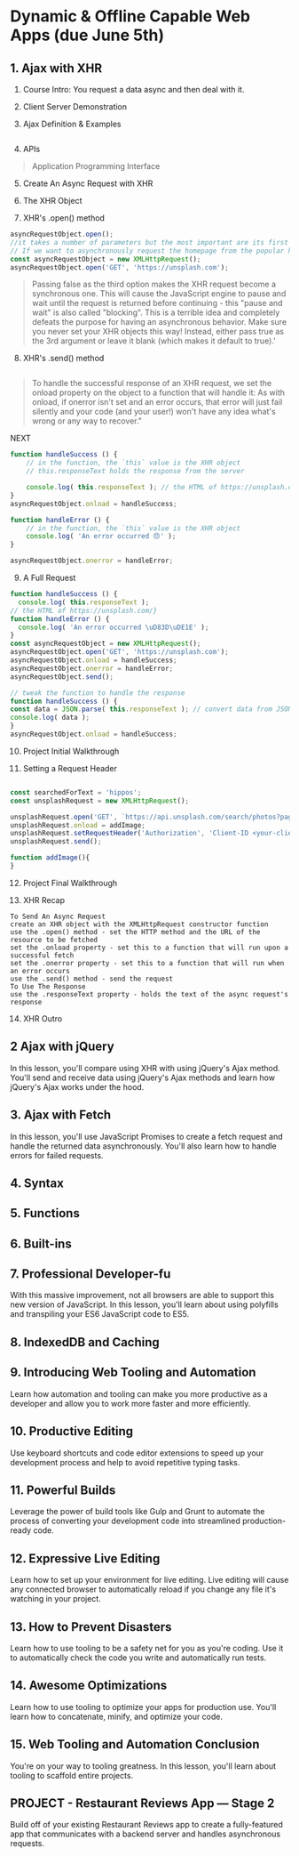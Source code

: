 # Dynamic & Offline Capable Web Apps (due June 5th)

## 1. Ajax with XHR

1. Course Intro: You request a data async and then deal with it.

2. Client Server Demonstration

3. Ajax Definition & Examples

![]()

4. APIs

> Application Programming Interface

5. Create An Async Request with XHR

6. The XHR Object

7. XHR's .open() method

```javascript
asyncRequestObject.open();
//it takes a number of parameters but the most important are its first two: the HTTP method URL to send the request
// If we want to asynchronously request the homepage from the popular high-res image site, Unsplash, we'd use a GET request and provide the URL:
const asyncRequestObject = new XMLHttpRequest();
asyncRequestObject.open('GET', 'https://unsplash.com');
```
> Passing false as the third option makes the XHR request become a synchronous one. This will cause the JavaScript engine to pause and wait until the request is returned before continuing - this "pause and wait" is also called "blocking". This is a terrible idea and completely defeats the purpose for having an asynchronous behavior. Make sure you never set your XHR objects this way! Instead, either pass true as the 3rd argument or leave it blank (which makes it default to true).'

8. XHR's .send() method

![]()

> To handle the successful response of an XHR request, we set the onload property on the object to a function that will handle it: As with onload, if onerror isn't set and an error occurs, that error will just fail silently and your code (and your user!) won't have any idea what's wrong or any way to recover."

NEXT

```javascript
function handleSuccess () {
    // in the function, the `this` value is the XHR object
    // this.responseText holds the response from the server

    console.log( this.responseText ); // the HTML of https://unsplash.com/
}
asyncRequestObject.onload = handleSuccess;

function handleError () {
    // in the function, the `this` value is the XHR object
    console.log( 'An error occurred 😞' );
}

asyncRequestObject.onerror = handleError;
```

9. A Full Request

```javascript
function handleSuccess () { 
  console.log( this.responseText ); 
// the HTML of https://unsplash.com/}
function handleError () { 
  console.log( 'An error occurred \uD83D\uDE1E' );
}
const asyncRequestObject = new XMLHttpRequest();
asyncRequestObject.open('GET', 'https://unsplash.com');
asyncRequestObject.onload = handleSuccess;
asyncRequestObject.onerror = handleError;
asyncRequestObject.send();

// tweak the function to handle the response
function handleSuccess () {
const data = JSON.parse( this.responseText ); // convert data from JSON to a JavaScript object
console.log( data );
}
asyncRequestObject.onload = handleSuccess;
```

10. Project Initial Walkthrough

11. Setting a Request Header

![]()


```javascript 
const searchedForText = 'hippos';
const unsplashRequest = new XMLHttpRequest();

unsplashRequest.open('GET', `https://api.unsplash.com/search/photos?page=1&query=${searchedForText}`);
unsplashRequest.onload = addImage;
unsplashRequest.setRequestHeader('Authorization', 'Client-ID <your-client-id>');
unsplashRequest.send();

function addImage(){
}
```
12. Project Final Walkthrough

13. XHR Recap

```
To Send An Async Request
create an XHR object with the XMLHttpRequest constructor function
use the .open() method - set the HTTP method and the URL of the resource to be fetched
set the .onload property - set this to a function that will run upon a successful fetch
set the .onerror property - set this to a function that will run when an error occurs
use the .send() method - send the request
To Use The Response
use the .responseText property - holds the text of the async request's response
```

14. XHR Outro


## 2 Ajax with jQuery
In this lesson, you'll compare using XHR with using jQuery's Ajax method. You'll send and receive data using jQuery's Ajax methods and learn how jQuery's Ajax works under the hood.

## 3. Ajax with Fetch
In this lesson, you'll use JavaScript Promises to create a fetch request and handle the returned data asynchronously. You'll also learn how to handle errors for failed requests.

## 4. Syntax

## 5. Functions

## 6. Built-ins

## 7. Professional Developer-fu
With this massive improvement, not all browsers are able to support this new version of JavaScript. In this lesson, you'll learn about using polyfills and transpiling your ES6 JavaScript code to ES5.

## 8. IndexedDB and Caching

## 9. Introducing Web Tooling and Automation
Learn how automation and tooling can make you more productive as a developer and allow you to work more faster and more efficiently.

## 10. Productive Editing
Use keyboard shortcuts and code editor extensions to speed up your development process and help to avoid repetitive typing tasks.

## 11. Powerful Builds
Leverage the power of build tools like Gulp and Grunt to automate the process of converting your development code into streamlined production-ready code.

## 12. Expressive Live Editing
Learn how to set up your environment for live editing. Live editing will cause any connected browser to automatically reload if you change any file it's watching in your project.

## 13. How to Prevent Disasters
Learn how to use tooling to be a safety net for you as you're coding. Use it to automatically check the code you write and automatically run tests.

## 14. Awesome Optimizations
Learn how to use tooling to optimize your apps for production use. You'll learn how to concatenate, minify, and optimize your code.

## 15. Web Tooling and Automation Conclusion
You're on your way to tooling greatness. In this lesson, you'll learn about tooling to scaffold entire projects.

## PROJECT - Restaurant Reviews App — Stage 2
Build off of your existing Restaurant Reviews app to create a fully-featured app that communicates with a backend server and handles asynchronous requests.
